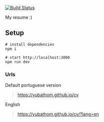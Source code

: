 [![Build Status](https://travis-ci.org/yubathom/cv.svg?branch=master)](https://travis-ci.org/yubathom/cv)

My resume :)

## Setup
```
# install dependencies
npm i

# start http://localhost:3000
npm run dev
```

### Urls
Default portuguese version
> https://yubathom.github.io/cv

English
> https://yubathom.github.io/cv/?lang=en
